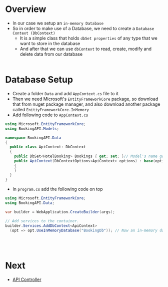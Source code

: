 # Overview
- In our case we setup an `in-memory Database`
- So in order to make use of a Database, we need to create a `Database Context (DbContext)`
  - It is a simple class that holds `dbSet properties` of any type that we want to store in the database
  - And after that we can use `dbContext` to read, create, modify and delete data from our database
</br><br>

# Database Setup
- Create a folder `Data` and add `AppContext.cs` file to it
- Then we need Microsoft's `EntityFrameworkCore` package, so download that from nuget package manager, and also download another package called `EnitiyFrameworkCore.InMemory`
- Add following code to `AppContext.cs`

```C#
using Microsoft.EntityFrameworkCore;
using BookingAPI.Models;

namespace BookingAPI.Data
{
  public class ApiContext: DbContext
  {
    public DbSet<HotelBooking> Bookings { get; set; }// Model's name go into <>
    public ApiContext(DbContextOptions<ApiContext> options) : base(options)
    {
    }
  }
}
```
- In `program.cs` add the following code on top
```C#
using Microsoft.EntityFrameworkCore;
using BookingAPI.Data;

var builder = WebApplication.CreateBuilder(args);

// Add services to the container.
builder.Services.AddDbContext<ApiContext>
  (opt => opt.UseInMemoryDatabase("BookingDb")); // Now an in-memory database named BookingDb of type ApiContext will be created upon launching the app.

```
</br><br>

# Next
- [API Controller](./5.%20Controllers.md)
